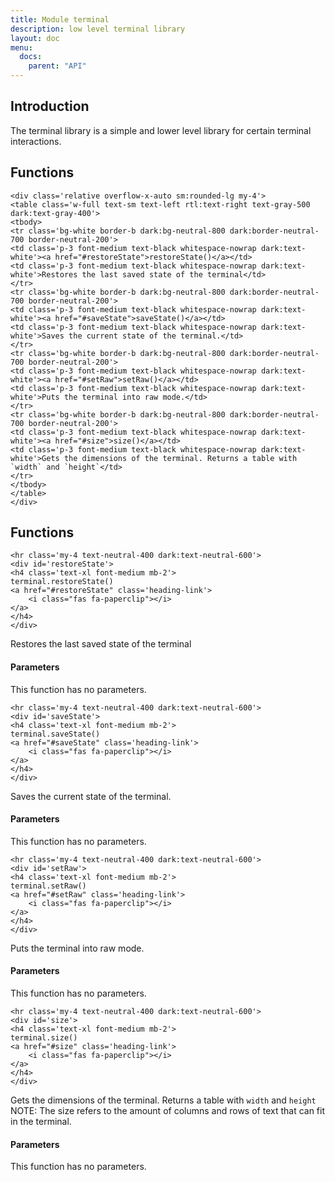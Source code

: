 ```yaml
---
title: Module terminal
description: low level terminal library
layout: doc
menu:
  docs:
    parent: "API"
---
```


## Introduction

The terminal library is a simple and lower level library for certain terminal interactions.

## Functions

``` =html
<div class='relative overflow-x-auto sm:rounded-lg my-4'>
<table class='w-full text-sm text-left rtl:text-right text-gray-500 dark:text-gray-400'>
<tbody>
<tr class='bg-white border-b dark:bg-neutral-800 dark:border-neutral-700 border-neutral-200'>
<td class='p-3 font-medium text-black whitespace-nowrap dark:text-white'><a href="#restoreState">restoreState()</a></td>
<td class='p-3 font-medium text-black whitespace-nowrap dark:text-white'>Restores the last saved state of the terminal</td>
</tr>
<tr class='bg-white border-b dark:bg-neutral-800 dark:border-neutral-700 border-neutral-200'>
<td class='p-3 font-medium text-black whitespace-nowrap dark:text-white'><a href="#saveState">saveState()</a></td>
<td class='p-3 font-medium text-black whitespace-nowrap dark:text-white'>Saves the current state of the terminal.</td>
</tr>
<tr class='bg-white border-b dark:bg-neutral-800 dark:border-neutral-700 border-neutral-200'>
<td class='p-3 font-medium text-black whitespace-nowrap dark:text-white'><a href="#setRaw">setRaw()</a></td>
<td class='p-3 font-medium text-black whitespace-nowrap dark:text-white'>Puts the terminal into raw mode.</td>
</tr>
<tr class='bg-white border-b dark:bg-neutral-800 dark:border-neutral-700 border-neutral-200'>
<td class='p-3 font-medium text-black whitespace-nowrap dark:text-white'><a href="#size">size()</a></td>
<td class='p-3 font-medium text-black whitespace-nowrap dark:text-white'>Gets the dimensions of the terminal. Returns a table with `width` and `height`</td>
</tr>
</tbody>
</table>
</div>
```

## Functions

``` =html
<hr class='my-4 text-neutral-400 dark:text-neutral-600'>
<div id='restoreState'>
<h4 class='text-xl font-medium mb-2'>
terminal.restoreState()
<a href="#restoreState" class='heading-link'>
	<i class="fas fa-paperclip"></i>
</a>
</h4>
</div>

```

Restores the last saved state of the terminal  

#### Parameters

This function has no parameters.  


``` =html
<hr class='my-4 text-neutral-400 dark:text-neutral-600'>
<div id='saveState'>
<h4 class='text-xl font-medium mb-2'>
terminal.saveState()
<a href="#saveState" class='heading-link'>
	<i class="fas fa-paperclip"></i>
</a>
</h4>
</div>

```

Saves the current state of the terminal.  

#### Parameters

This function has no parameters.  


``` =html
<hr class='my-4 text-neutral-400 dark:text-neutral-600'>
<div id='setRaw'>
<h4 class='text-xl font-medium mb-2'>
terminal.setRaw()
<a href="#setRaw" class='heading-link'>
	<i class="fas fa-paperclip"></i>
</a>
</h4>
</div>

```

Puts the terminal into raw mode.  

#### Parameters

This function has no parameters.  


``` =html
<hr class='my-4 text-neutral-400 dark:text-neutral-600'>
<div id='size'>
<h4 class='text-xl font-medium mb-2'>
terminal.size()
<a href="#size" class='heading-link'>
	<i class="fas fa-paperclip"></i>
</a>
</h4>
</div>

```

Gets the dimensions of the terminal. Returns a table with `width` and `height`  
NOTE: The size refers to the amount of columns and rows of text that can fit in the terminal.  

#### Parameters

This function has no parameters.  


